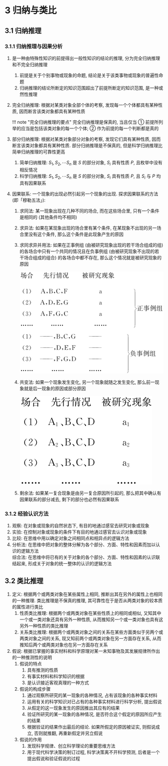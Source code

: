 # 3 归纳与类比

## 3.1 归纳推理
### 3.1.1 归纳推理与因果分析
1. 是一种由特殊性知识的前提得出一般性知识的结论的推理, 分为完全归纳推理和不完全归纳推理
    1. 前提是关于个别事物或现象的命题, 结论是关于该类事物或现象的普遍性命题
    2. 归纳推理的结论所断定的知识范围超出了前提所断定的知识范围, 是一种或然性推理
2. 完全归纳推理: 根据对某类对象全部个体的考察, 发现每一个个体都具有某种性质, 因而断言该类对象都具有某种性质

    !!! note "完全归纳推理的要点"
        完全归纳推理是保真的, 当且仅当 ① 前提所列举的应当是包括该类对象的每一个个体; ② 作为前提的每一个判断都是真的

3. 部分归纳推理: 根据对某类对象部分对象的考察, 发现它们具有某种性质, 因而断言该类对象都具有某种性质. 部分归纳推理是不保真的, 但是科学归纳推理比简单归纳推理的可靠性更高
    1. 简单归纳推理: $S_1, S_2, \cdots S_n$ 是 $S$ 的部分对象, $S_i$ 具有性质 $P$, 且枚举中没有相反情况
    2. 科学归纳推理: $S_1, S_2, \cdots S_n$ 是 $S$ 的部分对象, $S_i$ 具有性质 $P$, 且 $S_i$ 与 $P$ 均具有因果联系
4. 因果联系: 一个现象的出现必然引起另一个现象的出现. 探求因果联系的方法 (即「穆勒五法」):
    1. 求同法: 某一现象出现在几种不同的场合, 而在这些场合里, 只有一个条件是相同的 (其他条件均不相同)
    2. 求异法: 如果在某现象出现的场合里有某个条件, 在某现象不出现的另一场合里没有这个条件, 那么这个条件是此现象产生的原因
    3. 求同求异并用法: 如果在正事例组 (由被研究现象出现的若干场合组成的组) 的各场合中只有一个共同的情况且在负事例组 (由被研究现象不出现的若干场合组成的组合) 的各场合中都不存在, 那么这个情况就是被研究现象的原因

        ![](../assets/diff.png)

    4. 共变法: 如果一个现象发生变化, 另一个现象就随之发生变化, 那么前一现象就是后一现象的原因或部分原因
    
        ![](../assets/relate.png)

    6. 剩余法: 如果某一复合现象是由另一复合原因所引起的, 那么把其中确认有因果联系的部分减去, 剩下的部分也必然有因果联系

### 3.1.2 经验认识方法
1. 观察: 在对象或现象的自然状态下, 有目的地通过感官去研究对象或现象
2. 实验: 在控制对象或现象的条件下有目的地通过感官去认识对象或现象
3. 比较: 在思维中用以确定对象之间相同点和相异点的逻辑方法
4. 分析法: 在思维中把对象的整体分解为各个部分、方面、特性和因素而加以认识的逻辑方法  
    综合法: 在思维中将已有的关于对象的各个部分、方面、特性和因素的认识联结起来, 形成关于对象的统一整体的认识的逻辑方法

## 3.2 类比推理
1. 定义: 根据两个或两类对象在某些属性上相同, 推断出其在另外的属性上也相同的一种推理. 类比推理是不保真的推理, 其可靠性在于是否从两类对象的较本质的属性进行类比
    1. 性质类比推理: 根据两个或两类对象在某些性质上的相同或相似, 又知其中一个或一类对象还具有另外一种性质, 从而推知另一个或一类对象也具有这另外一种性质的类比推理
    2. 关系类比推理: 根据两个或两类对象之间的关系在某些方面类似于另两个或两类对象之间的关系, 现又知前两个或两类对象在另一方面存在关系, 从而推知后两个或两类对象也在另一方面存在关系
2. 假说: 根据已掌握的事实材料和科学原理对某一未知事物及其发展规律所作出的一种推测性的说明
    1. 假说的特点
        1. 具有推测的性质
        2. 有事实材料和科学知识的根据
        3. 是认识接近客观真理的一种方式
    2. 假说的构成步骤
        1. 通过观察所研究的某一现象的各种情况, 占有该现象的各种事实材料
        2. 运用有关的科学知识对已占有的各种事实材料进行科学分析, 提出假说
        3. 从假定的这一现象发生的原因推出其应有的结果
        4. 验证所研究的某一现象的各种情况, 是否符合这个假定的原因所应产生的结果
        5. 根据验证的结果作出最后的结论. 如果所假定的原因被证实, 则假说成立, 否则就推翻, 再重新假定并另立假说
    3. 假说的作用
        1. 发现科学规律、创立科学理论的重要思维方法
        2. 用于现代科学决策的制订过程, 科学决策离不开科学预测, 后者是一个提出假说和验证假说的过程

<style>
    img[src$="diff.png"] {
        width: 320px;
        margin-left: calc((100% - 320px) / 2);
    }
    img[src$="relate.png"] {
        width: 200px;
        margin-left: calc((100% - 200px) / 2);
    }
</style>